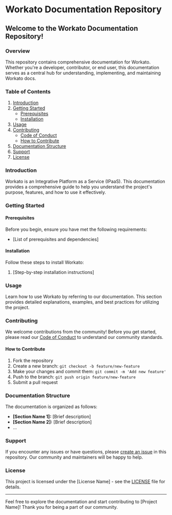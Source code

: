 # Workato Documentation Repository

## Welcome to the Workato Documentation Repository!

### Overview

This repository contains comprehensive documentation for Workato. Whether you're a developer, contributor, or end user, this documentation serves as a central hub for understanding, implementing, and maintaining Workato docs.

### Table of Contents

1. [Introduction](#introduction)
2. [Getting Started](#getting-started)
   - [Prerequisites](#prerequisites)
   - [Installation](#installation)
3. [Usage](#usage)
4. [Contributing](#contributing)
   - [Code of Conduct](#code-of-conduct)
   - [How to Contribute](#how-to-contribute)
5. [Documentation Structure](#documentation-structure)
6. [Support](#support)
7. [License](#license)

### Introduction

Workato is an Integrative Platform as a Service (IPaaS). This documentation provides a comprehensive guide to help you understand the project's purpose, features, and how to use it effectively.

### Getting Started

#### Prerequisites

Before you begin, ensure you have met the following requirements:

- [List of prerequisites and dependencies]

#### Installation

Follow these steps to install Workato:

1. [Step-by-step installation instructions]

### Usage

Learn how to use Workato by referring to our documentation. This section provides detailed explanations, examples, and best practices for utilizing the project.

### Contributing

We welcome contributions from the community! Before you get started, please read our [Code of Conduct](CODE_OF_CONDUCT.md) to understand our community standards.

#### How to Contribute

1. Fork the repository
2. Create a new branch: `git checkout -b feature/new-feature`
3. Make your changes and commit them: `git commit -m 'Add new feature'`
4. Push to the branch: `git push origin feature/new-feature`
5. Submit a pull request

### Documentation Structure

The documentation is organized as follows:

- **[Section Name 1]:** [Brief description]
- **[Section Name 2]:** [Brief description]
- ...

### Support

If you encounter any issues or have questions, please [create an issue](../../issues) in this repository. Our community and maintainers will be happy to help.

### License

This project is licensed under the [License Name] - see the [LICENSE](LICENSE) file for details.

---

Feel free to explore the documentation and start contributing to [Project Name]! Thank you for being a part of our community.

